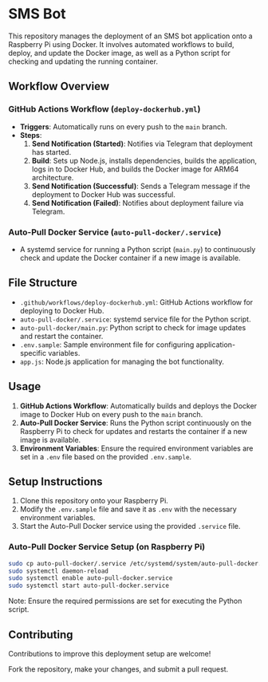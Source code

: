 # SMS Bot

This repository manages the deployment of an SMS bot application onto a Raspberry Pi using Docker. It involves automated workflows to build, deploy, and update the Docker image, as well as a Python script for checking and updating the running container.

## Workflow Overview

### GitHub Actions Workflow (`deploy-dockerhub.yml`)

- **Triggers**: Automatically runs on every push to the `main` branch.
- **Steps**:
  1. **Send Notification (Started)**: Notifies via Telegram that deployment has started.
  2. **Build**: Sets up Node.js, installs dependencies, builds the application, logs in to Docker Hub, and builds the Docker image for ARM64 architecture.
  3. **Send Notification (Successful)**: Sends a Telegram message if the deployment to Docker Hub was successful.
  4. **Send Notification (Failed)**: Notifies about deployment failure via Telegram.

### Auto-Pull Docker Service (`auto-pull-docker/.service`)

- A systemd service for running a Python script (`main.py`) to continuously check and update the Docker container if a new image is available.

## File Structure

- `.github/workflows/deploy-dockerhub.yml`: GitHub Actions workflow for deploying to Docker Hub.
- `auto-pull-docker/.service`: systemd service file for the Python script.
- `auto-pull-docker/main.py`: Python script to check for image updates and restart the container.
- `.env.sample`: Sample environment file for configuring application-specific variables.
- `app.js`: Node.js application for managing the bot functionality.

## Usage

1. **GitHub Actions Workflow**: Automatically builds and deploys the Docker image to Docker Hub on every push to the `main` branch.
2. **Auto-Pull Docker Service**: Runs the Python script continuously on the Raspberry Pi to check for updates and restarts the container if a new image is available.
3. **Environment Variables**: Ensure the required environment variables are set in a `.env` file based on the provided `.env.sample`.

## Setup Instructions

1. Clone this repository onto your Raspberry Pi.
2. Modify the `.env.sample` file and save it as `.env` with the necessary environment variables.
3. Start the Auto-Pull Docker service using the provided `.service` file.

### Auto-Pull Docker Service Setup (on Raspberry Pi)

```bash
sudo cp auto-pull-docker/.service /etc/systemd/system/auto-pull-docker.service
sudo systemctl daemon-reload
sudo systemctl enable auto-pull-docker.service
sudo systemctl start auto-pull-docker.service
```
Note: Ensure the required permissions are set for executing the Python script.

## Contributing
Contributions to improve this deployment setup are welcome! 

Fork the repository, make your changes, and submit a pull request.

